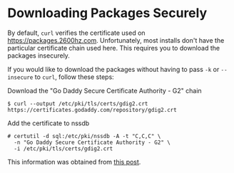 # Downloading Packages Securely

By default, `curl` verifies the certificate used on https://packages.2600hz.com. Unfortunately, most installs don't have the particular certificate chain used here. This requires you to download the packages insecurely. 

If you would like to download the packages without having to pass `-k` or `--insecure` to `curl`, follow these steps:

Download the "Go Daddy Secure Certificate Authority - G2" chain
```
$ curl --output /etc/pki/tls/certs/gdig2.crt https://certificates.godaddy.com/repository/gdig2.crt
```

Add the certificate to nssdb
```
# certutil -d sql:/etc/pki/nssdb -A -t "C,C,C" \ 
  -n "Go Daddy Secure Certificate Authority - G2" \ 
  -i /etc/pki/tls/certs/gdig2.crt
```

This information was obtained from [this post](https://blog.hqcodeshop.fi/archives/304-Fixing-curl-with-Go-Daddy-Secure-Certificate-Authority-G2-CA-root.html).
